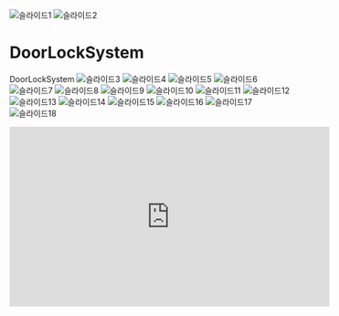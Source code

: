 ![슬라이드1](https://user-images.githubusercontent.com/83354402/124047775-dc67e500-da4f-11eb-9073-e3f7b30aa653.JPG)
![슬라이드2](https://user-images.githubusercontent.com/83354402/124047782-deca3f00-da4f-11eb-9d3f-7cc57ce40f6c.JPG)
# DoorLockSystem
DoorLockSystem
![슬라이드3](https://user-images.githubusercontent.com/83354402/124047790-e4278980-da4f-11eb-8381-0ad00554b426.JPG)
![슬라이드4](https://user-images.githubusercontent.com/83354402/124047794-e4c02000-da4f-11eb-91d9-25a65ec016d5.JPG)
![슬라이드5](https://user-images.githubusercontent.com/83354402/124047795-e558b680-da4f-11eb-855f-c0f016f76f6e.JPG)
![슬라이드6](https://user-images.githubusercontent.com/83354402/124047796-e558b680-da4f-11eb-8ec9-32810c98c657.JPG)
![슬라이드7](https://user-images.githubusercontent.com/83354402/124047798-e5f14d00-da4f-11eb-806c-4a52ffcce44e.JPG)
![슬라이드8](https://user-images.githubusercontent.com/83354402/124047800-e5f14d00-da4f-11eb-8879-dba865a1bb13.JPG)
![슬라이드9](https://user-images.githubusercontent.com/83354402/124047801-e689e380-da4f-11eb-8fdb-bcf0addd4ba3.JPG)
![슬라이드10](https://user-images.githubusercontent.com/83354402/124047802-e689e380-da4f-11eb-82b0-226ae1e865d5.JPG)
![슬라이드11](https://user-images.githubusercontent.com/83354402/124047803-e689e380-da4f-11eb-839c-3f32fb110a13.JPG)
![슬라이드12](https://user-images.githubusercontent.com/83354402/124047805-e7227a00-da4f-11eb-97f1-62022d6c0839.JPG)
![슬라이드13](https://user-images.githubusercontent.com/83354402/124047806-e7227a00-da4f-11eb-8b78-18cad4b34294.JPG)
![슬라이드14](https://user-images.githubusercontent.com/83354402/124047808-e7bb1080-da4f-11eb-9848-f9498fca9f5d.JPG)
![슬라이드15](https://user-images.githubusercontent.com/83354402/124047810-e7bb1080-da4f-11eb-826c-05f804822e46.JPG)
![슬라이드16](https://user-images.githubusercontent.com/83354402/124047812-e853a700-da4f-11eb-9ffe-43385c78be3b.JPG)
![슬라이드17](https://user-images.githubusercontent.com/83354402/124047814-e853a700-da4f-11eb-9c82-6f026543df36.JPG)
![슬라이드18](https://user-images.githubusercontent.com/83354402/124047816-e8ec3d80-da4f-11eb-88ac-810889d92088.JPG)
<iframe width="560" height="315" src="https://www.youtube.com/embed/nOMrS6gsISs" title="YouTube video player" frameborder="0" allow="accelerometer; autoplay; clipboard-write; encrypted-media; gyroscope; picture-in-picture" allowfullscreen></iframe>
